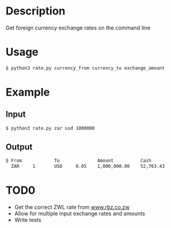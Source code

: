# Description  
Get foreign currency exchange rates on the command line

# Usage   
```bash
$ python3 rate.py currency_from currency_to exchange_amount
```

# Example
## Input
``` bash
$ python3 rate.py zar usd 1000000
```
## Output
```bash
$ From            To              Amount          Cash  
  ZAR     1       USD     0.05    1,000,000.00    52,763.43
```
# TOD0 
- Get the correct ZWL rate from www.rbz.co.zw  
- Allow for multiple input exchange rates and amounts  
- Write tests
